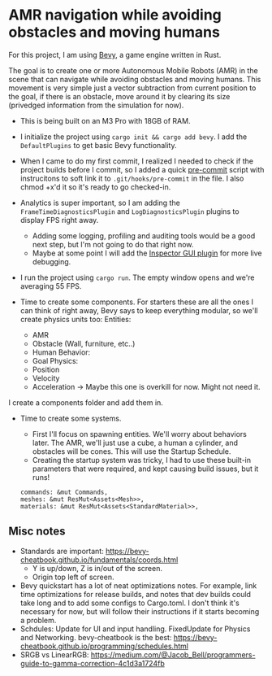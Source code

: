 # AMR navigation while avoiding obstacles and moving humans

For this project, I am using [Bevy](https://bevy.org/), a game engine written in Rust.

The goal is to create one or more Autonomous Mobile Robots (AMR) in the scene that can navigate while avoiding obstacles and moving humans. This movement is very simple just a vector subtraction from current position to the goal, if there is an obstacle, move around it by clearing its size (privedged information from the simulation for now).

- This is being built on an M3 Pro with 18GB of RAM.

- I initialize the project using `cargo init && cargo add bevy`. I add the `DefaultPlugins` to get basic Bevy functionality.

- When I came to do my first commit, I realized I needed to check if the project builds before I commit, so I added a quick [pre-commit](./pre-commit) script with instrucitons to soft link it to `.git/hooks/pre-commit` in the file. I also chmod +x'd it so it's ready to go checked-in.

- Analytics is super important, so I am adding the `FrameTimeDiagnosticsPlugin` and `LogDiagnosticsPlugin` plugins to display FPS right away.
    - Adding some logging, profiling and auditing tools would be a good next step, but I'm not going to do that right now.
    - Maybe at some point I will add the [Inspector GUI plugin](https://docs.rs/bevy-inspector-egui/latest/bevy_inspector_egui/) for more live debugging.

- I run the project using `cargo run`. The empty window opens and we're averaging 55 FPS.

- Time to create some components. For starters these are all the ones I can think of right away, Bevy says to keep everything modular, so we'll create physics units too:
    Entities:
    - AMR
    - Obstacle (Wall, furniture, etc..)
    - Human
    Behavior:
    - Goal
    Physics:
    - Position
    - Velocity
    - Acceleration -> Maybe this one is overkill for now. Might not need it.

I create a components folder and add them in.

- Time to create some systems. 

    - First I'll focus on spawning entities. We'll worry about behaviors later. The AMR, we'll just use a cube, a human a cylinder, and obstacles will be cones. This will use the Startup Schedule.
    - Creating the startup system was tricky, I had to use these built-in parameters that were required, and kept causing build issues, but it runs! 
    ```
    commands: &mut Commands,
    meshes: &mut ResMut<Assets<Mesh>>,
    materials: &mut ResMut<Assets<StandardMaterial>>,
    ```



## Misc notes
- Standards are important: https://bevy-cheatbook.github.io/fundamentals/coords.html
    - Y is up/down, Z is in/out of the screen.
    - Origin top left of screen.
- Bevy quickstart has a lot of neat optimizations notes. For example, link time optimizations for release builds, and notes that dev builds could take long and to add some configs to Cargo.toml. I don't think it's necessary for now, but will follow their instructions if it starts becoming a problem.
- Schdules: Update for UI and input handling. FixedUpdate for Physics and Networking. bevy-cheatbook is the best: https://bevy-cheatbook.github.io/programming/schedules.html 
- SRGB vs LinearRGB: https://medium.com/@Jacob_Bell/programmers-guide-to-gamma-correction-4c1d3a1724fb 